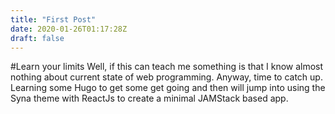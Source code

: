 ```yaml
---
title: "First Post"
date: 2020-01-26T01:17:28Z
draft: false
---
```


#Learn your limits
Well, if this can teach me something is that I know almost nothing about current state of web programming. Anyway, time to catch up. Learning some Hugo to get some get going and then will jump into using the Syna theme with ReactJs to create a minimal JAMStack based app. 

